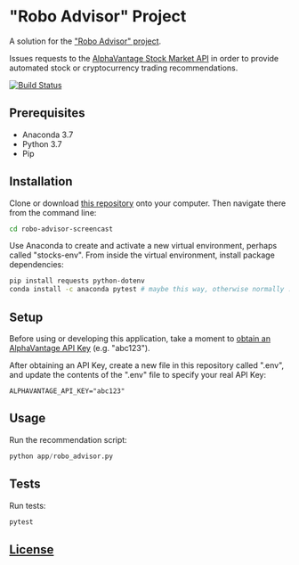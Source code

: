 # "Robo Advisor" Project

A solution for the ["Robo Advisor" project](https://github.com/prof-rossetti/georgetown-opim-243-201901/blob/master/projects/robo-advisor.md).

Issues requests to the [AlphaVantage Stock Market API](https://www.alphavantage.co/) in order to provide automated stock or cryptocurrency trading recommendations.

[![Build Status](https://travis-ci.com/s2t2/robo-advisor-screencast.svg?branch=v3-testing)](https://travis-ci.com/s2t2/robo-advisor-screencast)

## Prerequisites

  + Anaconda 3.7
  + Python 3.7
  + Pip

## Installation

Clone or download [this repository](https://github.com/s2t2/robo-advisor-screencast) onto your computer. Then navigate there from the command line:

```sh
cd robo-advisor-screencast
```

Use Anaconda to create and activate a new virtual environment, perhaps called "stocks-env". From inside the virtual environment, install package dependencies:

```sh
pip install requests python-dotenv
conda install -c anaconda pytest # maybe this way, otherwise normally ... pip install pytest
```

## Setup

Before using or developing this application, take a moment to [obtain an AlphaVantage API Key](https://www.alphavantage.co/support/#api-key) (e.g. "abc123").

After obtaining an API Key, create a new file in this repository called ".env", and update the contents of the ".env" file to specify your real API Key:

    ALPHAVANTAGE_API_KEY="abc123"

## Usage

Run the recommendation script:

```py
python app/robo_advisor.py
```

## Tests

Run tests:

```py
pytest
```

## [License](/LICENSE.md)
